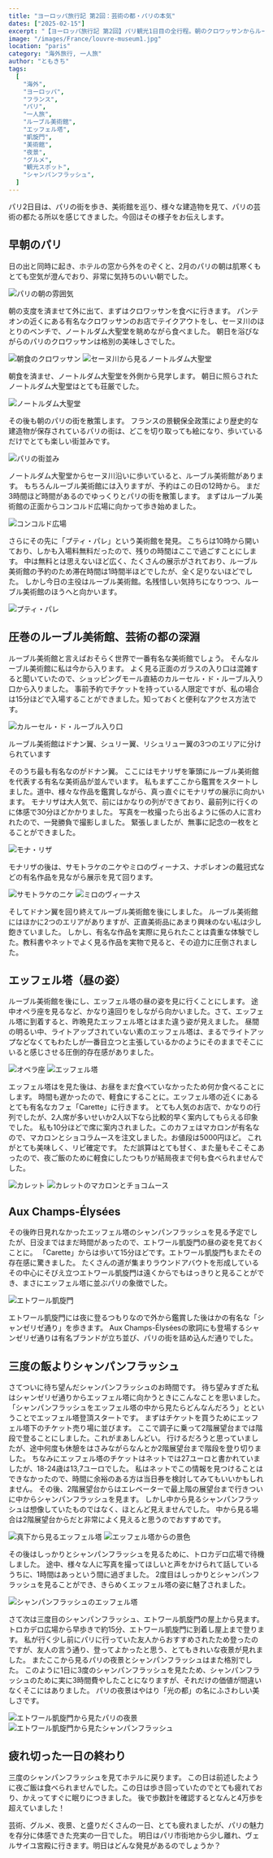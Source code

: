 ```yaml
---
title: "ヨーロッパ旅行記 第2回：芸術の都・パリの本気"
dates: ["2025-02-15"]
excerpt: "【ヨーロッパ旅行記 第2回】パリ観光1日目の全行程。朝のクロワッサンからルーブル美術館でのモナリザ鑑賞、エッフェル塔登頂の苦労と絶景、そして夜のシャンパンフラッシュ観賞まで。凱旋門からの夜景も堪能した4万歩の充実した一日。実際の割引情報や穴場スポットなど、パリ観光の実用的なヒントも満載。"
image: "/images/France/louvre-museum1.jpg"
location: "paris"
category: "海外旅行, 一人旅"
author: "ともきち"
tags:
  [
    "海外",
    "ヨーロッパ",
    "フランス",
    "パリ",
    "一人旅",
    "ルーブル美術館",
    "エッフェル塔",
    "凱旋門",
    "美術館",
    "夜景",
    "グルメ",
    "観光スポット",
    "シャンパンフラッシュ",
  ]
---
```


パリ2日目は、パリの街を歩き、美術館を巡り、様々な建造物を見て、パリの芸術の都たる所以を感じてきました。今回はその様子をお伝えします。

## 早朝のパリ

日の出と同時に起き、ホテルの窓から外をのぞくと、2月のパリの朝は肌寒くもとても空気が澄んでおり、非常に気持ちのいい朝でした。

![パリの朝の雰囲気](/images/France/paris-sunrise.jpg)

朝の支度を済ませて外に出て、まずはクロワッサンを食べに行きます。
パンテオンの近くにある有名なクロワッサンのお店でテイクアウトをし、セーヌ川のほとりのベンチで、ノートルダム大聖堂を眺めながら食べました。
朝日を浴びながらのパリのクロワッサンは格別の美味しさでした。

![朝食のクロワッサン](/images/France/croissant.jpg)
![セーヌ川から見るノートルダム大聖堂](/images/France/notre-dame-cathedral1.jpg)

朝食を済ませ、ノートルダム大聖堂を外側から見学します。
朝日に照らされたノートルダム大聖堂はとても荘厳でした。

![ノートルダム大聖堂](/images/France/notre-dame-cathedral2.jpg)

その後も朝のパリの街を散策します。
フランスの景観保全政策により歴史的な建造物が保存されているパリの街は、どこを切り取っても絵になり、歩いているだけでとても楽しい街並みです。

![パリの街並み](/images/France/streetscape-of-paris.jpg)

ノートルダム大聖堂からセーヌ川沿いに歩いていると、ルーブル美術館があります。
もちろんルーブル美術館には入りますが、予約はこの日の12時から。
まだ3時間ほど時間があるのでゆっくりとパリの街を散策します。
まずはルーブル美術館の正面からコンコルド広場に向かって歩き始めました。

![コンコルド広場](/images/France/concorde-square.jpg)

さらにその先に「プティ・パレ」という美術館を発見。
こちらは10時から開いており、しかも入場料無料だったので、残りの時間はここで過ごすことにします。
中は無料とは思えないほど広く、たくさんの展示がされており、ルーブル美術館の予約のため滞在時間は1時間半ほどでしたが、全く足りないほどでした。
しかし今日の主役はルーブル美術館。名残惜しい気持ちになりつつ、ルーブル美術館のほうへと向かいます。

![プティ・パレ](/images/France/petit-palais.jpg)

## 圧巻のルーブル美術館、芸術の都の深淵

ルーブル美術館と言えばおそらく世界で一番有名な美術館でしょう。
そんなルーブル美術館に私は今から入ります。
よく見る正面のガラスの入り口は混雑すると聞いていたので、ショッピングモール直結のカルーセル・ド・ルーブル入り口から入りました。
事前予約でチケットを持っている人限定ですが、私の場合は15分ほどで入場することができました。知っておくと便利なアクセス方法です。

![カルーセル・ド・ルーブル入り口](/images/France/carrousel-de-louvre.jpg)

ルーブル美術館はドナン翼、シュリー翼、リシュリュー翼の3つのエリアに分けられています

そのうち最も有名なのがドナン翼。
ここにはモナリザを筆頭にルーブル美術館を代表する有名な美術品が並んでいます。
私もまずここから鑑賞をスタートしました。道中、様々な作品を鑑賞しながら、真っ直ぐにモナリザの展示に向かいます。
モナリザは大人気で、前にはかなりの列ができており、最前列に行くのに体感で30分ほどかかりました。
写真を一枚撮ったら出るように係の人に言われたので、一発勝負で撮影しました。
緊張しましたが、無事に記念の一枚をとることができました。

![モナ・リザ](/images/France/mona-lisa.jpg)

モナリザの後は、サモトラケのニケやミロのヴィーナス、ナポレオンの戴冠式などの有名作品を見ながら展示を見て回ります。

![サモトラケのニケ](/images/France/nike-of-samothrace.jpg)
![ミロのヴィーナス](/images/France/venus-de-milo.jpg)

そしてドナン翼を回り終えてルーブル美術館を後にしました。
ルーブル美術館にはほかに2つのエリアがありますが、正直美術品にあまり興味のない私は少し飽きていました。
しかし、有名な作品を実際に見られたことは貴重な体験でした。教科書やネットでよく見る作品を実物で見ると、その迫力に圧倒されました。

## エッフェル塔（昼の姿）

ルーブル美術館を後にし、エッフェル塔の昼の姿を見に行くことにします。
途中オペラ座を見るなど、かなり遠回りをしながら向かいました。さて、エッフェル塔に到着すると、昨晩見たエッフェル塔とはまた違う姿が見えました。
昼間の明るい中、ライトアップされていない素のエッフェル塔は、まるでライトアップなどなくてもわたしが一番目立つと主張しているかのようにそのままでそこにいると感じさせる圧倒的存在感がありました。

![オペラ座](/images/France/opera-house.jpg)
![エッフェル塔](/images/France/eiffel-tower.jpg)

エッフェル塔はを見た後は、お昼をまだ食べていなかったため何か食べることにします。
時間も遅かったので、軽食にすることに。エッフェル塔の近くにあるとても有名なカフェ「Carette」に行きます。
とても人気のお店で、かなりの行列でしたが、2人席が多いせいか2人以下なら比較的早く案内してもらえる印象でした。
私も10分ほどで席に案内されました。このカフェはマカロンが有名なので、マカロンとショコラムースを注文しました。お値段は5000円ほど。
これがとても美味しく、リピ確定です。
ただ誤算はとても甘く、また量もそこそこあったので、夜ご飯のために軽食にしたつもりが結局夜まで何も食べられませんでした。

![カレット](/images/France/carette.jpg)
![カレットのマカロンとチョコムース](/images/France/carrette-macarons-and-chocolate-mousse.jpg)

## Aux Champs-Élysées

その後昨日見れなかったエッフェル塔のシャンパンフラッシュを見る予定でしたが、日没まではまだ時間があったので、エトワール凱旋門の昼の姿を見ておくことに。
「Carette」からは歩いて15分ほどです。エトワール凱旋門もまたその存在感に驚きました。
たくさんの道が集まりラウンドアバウトを形成しているその中心にそびえ立つエトワール凱旋門は遠くからでもはっきりと見ることができ、まさにエッフェル塔に並ぶパリの象徴でした。

![エトワール凱旋門](/images/France/arc-de-triomphe-etoile.jpg)

エトワール凱旋門には夜に登るつもりなので外から鑑賞した後はかの有名な「シャンゼリゼ通り」を歩きます。
Aux Champs-Élyséesの歌詞にも登場するシャンゼリゼ通りは有名ブランドが立ち並び、パリの街を詰め込んだ通りでした。

## 三度の飯よりシャンパンフラッシュ

さてついに待ち望んだシャンパンフラッシュのお時間です。
待ち望みすぎた私はシャンゼリゼ通りからエッフェル塔に向かうときにこんなことを思いました。
「シャンパンフラッシュをエッフェル塔の中から見たらどんなんだろう」とということでエッフェル塔登頂スタートです。
まずはチケットを買うためにエッフェル塔下のチケット売り場に並びます。
ここで調子に乗って2階展望台までは階段で登ることにしました。これがまあしんどい。
行けるだろうと思っていましたが、途中何度も休憩をはさみながらなんとか2階展望台まで階段を登り切りました。
ちなみにエッフェル塔のチケットはネットでは27ユーロと書かれていましたが、18-24歳は13,7ユーロでした。
私はネットでこの情報を見つけることはできなかったので、時間に余裕のある方は当日券を検討してみてもいいかもしれません。
その後、2階展望台からはエレベーターで最上階の展望台まで行きついに中からシャンパンフラッシュを見ます。
しかし中から見るシャンパンフラッシュは想像していたものではなく、ほとんど見えませんでした。
中から見る場合は2階展望台からだと非常によく見えると思うのでおすすめです。

![真下から見るエッフェル塔](/images/France/eiffel-tower2.jpg)
![エッフェル塔からの景色](/images/France/view-from-the-eiffel-tower.jpg)

その後はしっかりとシャンパンフラッシュを見るために、トロカデロ広場で待機しました。
途中、様々な人に写真を撮ってほしいと声をかけられて話しているうちに、1時間はあっという間に過ぎました。
2度目はしっかりとシャンパンフラッシュを見ることができ、きらめくエッフェル塔の姿に魅了されました。

![シャンパンフラッシュのエッフェル塔](/images/France/champagne-flash-of-the-eiffel-tower.jpg)

さて次は三度目のシャンパンフラッシュ、エトワール凱旋門の屋上から見ます。
トロカデロ広場から早歩きで約15分、エトワール凱旋門に到着し屋上まで登ります。
私が行く少し前にパリに行っていた友人からおすすめされたため登ったのですが、友人の言う通り、登ってよかったと思う、とてもきれいな夜景が見れました。
またここから見るパリの夜景とシャンパンフラッシュはまた格別でした。
このように1日に3度のシャンパンフラッシュを見たため、シャンパンフラッシュのために実に3時間費やしたことになりますが、それだけの価値が間違いなくそこにはありました。
パリの夜景はやはり「光の都」の名にふさわしい美しさです。

![エトワール凱旋門から見たパリの夜景](/images/France/night-view-of-paris-from-arc-de-triomphe-etoile.jpg)
![エトワール凱旋門から見たシャンパンフラッシュ](/images/France/champagne-flash-of-the-eiffel-tower-from-arc-de-triomphe-etoile.jpg)

## 疲れ切った一日の終わり

三度のシャンパンフラッシュを見てホテルに戻ります。
この日は前述したように夜ご飯は食べられませんでした。この日は歩き回っていたのでとても疲れており、かえってすぐに眠りにつきました。
後で歩数計を確認するとなんと4万歩を超えていました！

芸術、グルメ、夜景、と盛りだくさんの一日、とても疲れましたが、パリの魅力を存分に体感できた充実の一日でした。
明日はパリ市街地から少し離れ、ヴェルサイユ宮殿に行きます。明日はどんな発見があるのでしょうか？
